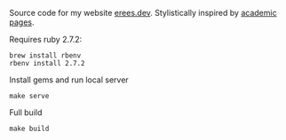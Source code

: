 Source code for my website [erees.dev](https://erees.dev). Stylistically inspired by [academic pages](https://github.com/academicpages/academicpages.github.io).

Requires ruby 2.7.2:
```
brew install rbenv
rbenv install 2.7.2
```

Install gems and run local server
```
make serve
```

Full build
```
make build
```
